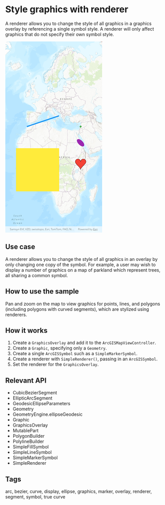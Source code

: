 # Style graphics with renderer

A renderer allows you to change the style of all graphics in a graphics overlay by referencing a single symbol style. A renderer will only affect graphics that do not specify their own symbol style.

![Image of style graphics with renderer](style_graphics_with_renderer.png)

## Use case

A renderer allows you to change the style of all graphics in an overlay by only changing one copy of the symbol. For example, a user may wish to display a number of graphics on a map of parkland which represent trees, all sharing a common symbol.

## How to use the sample

Pan and zoom on the map to view graphics for points, lines, and polygons (including polygons with curved segments), which are stylized using renderers.

## How it works

1. Create a `GraphicsOverlay` and add it to the `ArcGISMapViewController`.
2. Create a `Graphic`, specifying only a `Geometry`.
3. Create a single `ArcGISSymbol` such as a `SimpleMarkerSymbol`.
4. Create a renderer with `SimpleRenderer()`, passing in an `ArcGISSymbol`.
5. Set the renderer for the `GraphicsOverlay`.

## Relevant API

* CubicBezierSegment
* EllipticArcSegment
* GeodesicEllipseParameters
* Geometry
* GeometryEngine.ellipseGeodesic
* Graphic
* GraphicsOverlay
* MutablePart
* PolygonBuilder
* PolylineBuilder
* SimpleFillSymbol
* SimpleLineSymbol
* SimpleMarkerSymbol
* SimpleRenderer

## Tags

arc, bezier, curve, display, ellipse, graphics, marker, overlay, renderer, segment, symbol, true curve
